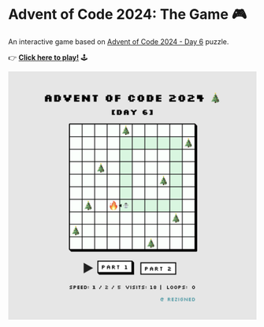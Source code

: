 # Advent of Code 2024: The Game 🎮

An interactive game based on [Advent of Code 2024 - Day 6](https://adventofcode.com/2024/day/6) puzzle. 

👉 **[Click here to play!](https://rezigned.com/aoc-2024/)** 🕹️  

![Day 6](./public/preview.png)

